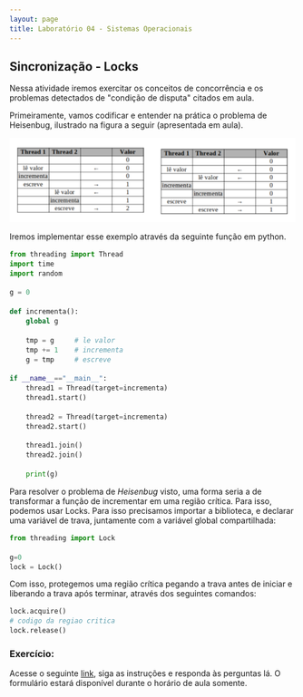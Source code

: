 ```yaml
---
layout: page
title: Laboratório 04 - Sistemas Operacionais
---
```


## Sincronização - Locks

Nessa atividade iremos exercitar os conceitos de concorrência e os problemas detectados de "condição de disputa" citados em aula.

Primeiramente, vamos codificar e entender na prática o problema de Heisenbug, ilustrado na figura a seguir (apresentada em aula).

<img src="lab4/heisenbug.png">

Iremos implementar esse exemplo através da seguinte função em python.

```python
from threading import Thread
import time
import random

g = 0

def incrementa():
    global g

    tmp = g     # le valor
    tmp += 1    # incrementa
    g = tmp     # escreve

if __name__=="__main__": 
    thread1 = Thread(target=incrementa)
    thread1.start()

    thread2 = Thread(target=incrementa)
    thread2.start()

    thread1.join()
    thread2.join()

    print(g)
```

Para resolver o problema de *Heisenbug* visto, uma forma seria a de transformar a função de incrementar em uma região crítica. Para isso, podemos usar Locks. Para isso precisamos importar a biblioteca, e declarar uma variável de trava, juntamente com a variável global compartilhada:

```python
from threading import Lock

g=0
lock = Lock()
```

Com isso, protegemos uma região crítica pegando a trava antes de iniciar e liberando a trava após terminar, através dos seguintes comandos:

```python
lock.acquire()
# codigo da regiao critica
lock.release()
```

### Exercício:

Acesse o seguinte <a href="https://forms.office.com/r/Pr09s3zJdh" target="_blank">link</a>, siga as instruções e responda às perguntas lá. O formulário estará disponível durante o horário de aula somente.


<!-- https://betterprogramming.pub/synchronization-primitives-in-python-564f89fee732 -->
